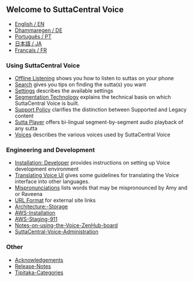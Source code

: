 ## Welcome to SuttaCentral Voice

* [English / EN](/sc-voice/en/Home-EN)  
* [Dhammaregen / DE](/sc-voice/de/Home-DE)  
* [Português / PT](/sc-voice/pt/Home-PT)  
* [日本語 / JA](/sc-voice/ja/Home-JA)  
* [Français / FR](/sc-voice/fr/Home-FR)

### Using SuttaCentral Voice
* [Offline Listening](/sc-voice/en/Offline-Listening) shows you how to listen to suttas on your phone
* [Search](/sc-voice/en/Search) gives you tips on finding the sutta(s) you want
* [Settings](/sc-voice/en/Settings) describes the available settings
* [Segmentation Technology](/sc-voice/en/Segmentation-Technology) explains the technical basis on which SuttaCentral Voice is built.
* [Support Policy](/sc-voice/en/Support-Policy) clarifies the distinction between Supported and Legacy content
* [Sutta Player](/sc-voice/en/Sutta-Player) offers bi-lingual segment-by-segment audio playback of any sutta
* [Voices](/sc-voice/en/Voices) describes the various voices used by SuttaCentral Voice

### Engineering and Development
* [Installation: Developer](/sc-voice/en/Installation:-Developer) provides instructions on setting up Voice development environment
* [Translating Voice UI](/sc-voice/en/Translating-Voice-UI) gives some guidelines for translating the Voice interface into other languages.
* [Mispronunciations](/sc-voice/en/Mispronunciations) lists words that may be mispronounced by Amy and or Raveena
* [URL Format](/sc-voice/en/URL-format) for external site links
* [Architecture:-Storage](/sc-voice/en/Architecture:-Storage)
* [AWS-Installation](/sc-voice/en/AWS-Installation)
* [AWS-Staging-911](/sc-voice/en/AWS-Staging-911)
* [Notes-on-using-the-Voice-ZenHub-board](/sc-voice/en/Notes-on-using-the-Voice-ZenHub-board)
* [SuttaCentral-Voice-Administration](/sc-voice/en/SuttaCentral-Voice-Administration)

### Other
* [Acknowledgements](/sc-voice/en/Acknowledgements)
* [Release-Notes](/sc-voice/en/Release-Notes)
* [Tipitaka-Categories](/sc-voice/en/Tipitaka-Categories)

